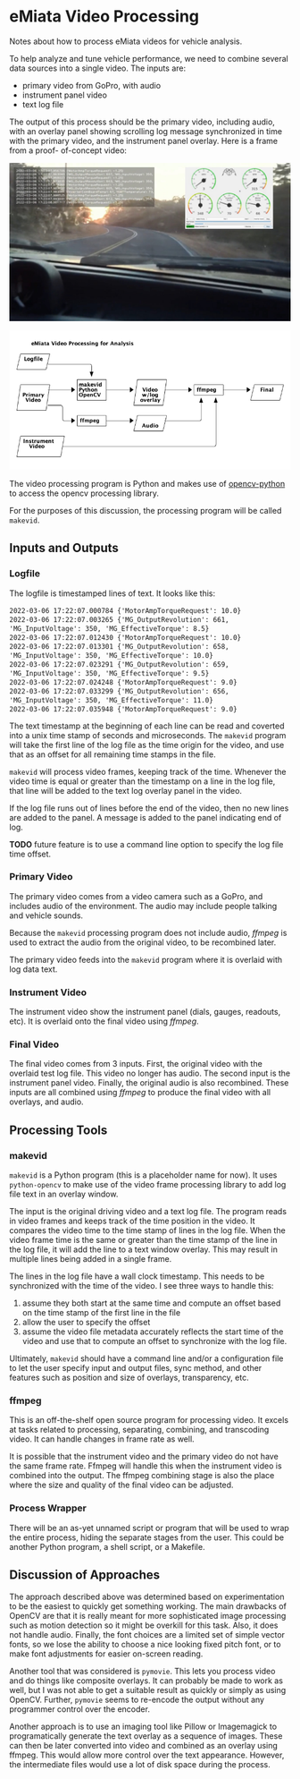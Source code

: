 eMiata Video Processing
=======================

Notes about how to process eMiata videos for vehicle analysis.

To help analyze and tune vehicle performance, we need to combine several data
sources into a single video. The inputs are:

* primary video from GoPro, with audio
* instrument panel video
* text log file

The output of this process should be the primary video, including audio, with
an overlay panel showing scrolling log message synchronized in time with the
primary video, and the instrument panel overlay.  Here is a frame from a proof-
of-concept video:

![video screen shot](screenshot.jpg)

![Flow diagram](flow.png)

The video processing program is Python and makes use of
[opencv-python](https://github.com/opencv/opencv-python) to access the opencv
processing library.

For the purposes of this discussion, the processing program will be called
`makevid`.

Inputs and Outputs
------------------

### Logfile

The logfile is timestamped lines of text. It looks like this:

```
2022-03-06 17:22:07.000784 {'MotorAmpTorqueRequest': 10.0}
2022-03-06 17:22:07.003265 {'MG_OutputRevolution': 661, 'MG_InputVoltage': 350, 'MG_EffectiveTorque': 8.5}
2022-03-06 17:22:07.012430 {'MotorAmpTorqueRequest': 10.0}
2022-03-06 17:22:07.013301 {'MG_OutputRevolution': 658, 'MG_InputVoltage': 350, 'MG_EffectiveTorque': 10.0}
2022-03-06 17:22:07.023291 {'MG_OutputRevolution': 659, 'MG_InputVoltage': 350, 'MG_EffectiveTorque': 9.5}
2022-03-06 17:22:07.024248 {'MotorAmpTorqueRequest': 9.0}
2022-03-06 17:22:07.033299 {'MG_OutputRevolution': 656, 'MG_InputVoltage': 350, 'MG_EffectiveTorque': 11.0}
2022-03-06 17:22:07.035948 {'MotorAmpTorqueRequest': 9.0}
```

The text timestamp at the beginning of each line can be read and coverted into
a unix time stamp of seconds and microseconds. The `makevid` program will take
the first line of the log file as the time origin for the video, and use that
as an offset for all remaining time stamps in the file.

`makevid` will process video frames, keeping track of the time. Whenever the
video time is equal or greater than the timestamp on a line in the log file,
that line will be added to the text log overlay panel in the video.

If the log file runs out of lines before the end of the video, then no new
lines are added to the panel. A message is added to the panel indicating end
of log.

**TODO** future feature is to use a command line option to specify the log
file time offset.

### Primary Video


The primary video comes from a video camera such as a GoPro, and includes
audio of the environment. The audio may include people talking and vehicle
sounds.

Because the `makevid` processing program does not include audio, _ffmpeg_ is
used to extract the audio from the original video, to be recombined later.

The primary video feeds into the `makevid` program where it is overlaid with
log data text.

### Instrument Video

The instrument video show the instrument panel (dials, gauges, readouts, etc).
It is overlaid onto the final video using *ffmpeg*.

### Final Video

The final video comes from 3 inputs. First, the original video with the
overlaid test log file. This video no longer has audio. The second input is
the instrument panel video. Finally, the original audio is also recombined.
These inputs are all combined using *ffmpeg* to produce the final video with
all overlays, and audio.

Processing Tools
----------------

### makevid

`makevid` is a Python program (this is a placeholder name for now). It uses
`python-opencv` to make use of the video frame processing library to add log
file text in an overlay window.

The input is the original driving video and a text log file. The program reads
in video frames and keeps track of the time position in the video. It compares
the video time to the time stamp of lines in the log file. When the video frame
time is the same or greater than the time stamp of the line in the log file, it
will add the line to a text window overlay. This may result in multiple lines
being added in a single frame.

The lines in the log file have a wall clock timestamp. This needs to be
synchronized with the time of the video. I see three ways to handle this:

1. assume they both start at the same time and compute an offset based on the
   time stamp of the first line in the file
2. allow the user to specify the offset
3. assume the video file metadata accurately reflects the start time of the
   video and use that to compute an offset to synchronize with the log file.

Ultimately, `makevid` should have a command line and/or a configuration file
to let the user specify input and output files, sync method, and other features
such as position and size of overlays, transparency, etc.

### ffmpeg

This is an off-the-shelf open source program for processing video. It excels
at tasks related to processing, separating, combining, and transcoding video.
It can handle changes in frame rate as well.

It is possible that the instrument video and the primary video do not have the
same frame rate. Ffmpeg will handle this when the instrument video is combined
into the output. The ffmpeg combining stage is also the place where the size
and quality of the final video can be adjusted.

### Process Wrapper

There will be an as-yet unnamed script or program that will be used to wrap the
entire process, hiding the separate stages from the user. This could be another
Python program, a shell script, or a Makefile.

Discussion of Approaches
------------------------

The approach described above was determined based on experimentation to be the
easiest to quickly get something working. The main drawbacks of OpenCV are that
it is really meant for more sophisticated image processing such as motion
detection so it might be overkill for this task. Also, it does not handle
audio. Finally, the font choices are a limited set of simple vector fonts, so
we lose the ability to choose a nice looking fixed pitch font, or to make font
adjustments for easier on-screen reading.

Another tool that was considered is `pymovie`. This lets you process video and
do things like composite overlays. It can probably be made to work as well, but
I was not able to get a suitable result as quickly or simply as using OpenCV.
Further, `pymovie` seems to re-encode the output without any programmer control
over the encoder.

Another approach is to use an imaging tool like Pillow or Imagemagick to
programatically generate the text overlay as a sequence of images. These can
then be later converted into video and combined as an overlay using ffmpeg.
This would allow more control over the text appearance. However, the
intermediate files would use a lot of disk space during the process.
